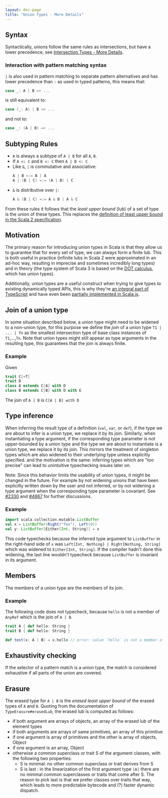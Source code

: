 ```yaml
---
layout: doc-page
title: "Union Types - More Details"
---
```


## Syntax

Syntactically, unions follow the same rules as intersections, but have a lower precedence, see
[Intersection Types - More Details](./intersection-types-spec.md).

### Interaction with pattern matching syntax
`|` is also used in pattern matching to separate pattern alternatives and has
lower precedence than `:` as used in typed patterns, this means that:

```scala
case _: A | B => ...
```
is still equivalent to:
```scala
case (_: A) | B => ...
```
and not to:
```scala
case _: (A | B) => ...
```

## Subtyping Rules

- `A` is always a subtype of `A | B` for all `A`, `B`.
- If `A <: C` and `B <: C` then `A | B <: C`
- Like `&`, `|` is commutative and associative:
  ```scala
  A | B =:= B | A
  A | (B | C) =:= (A | B) | C
  ```
- `&` is distributive over `|`:
  ```scala
  A & (B | C) =:= A & B | A & C
  ```

From these rules it follows that the _least upper bound_ (lub) of a set of type
is the union of these types. This replaces the
[definition of least upper bound in the Scala 2 specification](https://www.scala-lang.org/files/archive/spec/2.12/03-types.html#least-upper-bounds-and-greatest-lower-bounds).

## Motivation

The primary reason for introducing union types in Scala is that they allow us to
guarantee that for every set of type, we can always form a finite lub. This is
both useful in practice (infinite lubs in Scala 2 were approximated in an ad-hoc
way, resulting in imprecise and sometimes incredibly long types) and in theory
(the type system of Scala 3 is based on the
[DOT calculus](https://infoscience.epfl.ch/record/227176/files/soundness_oopsla16.pdf),
which has union types).

Additionally, union types are a useful construct when trying to give types to existing
dynamically typed APIs, this is why they're [an integral part of TypeScript](https://www.typescriptlang.org/docs/handbook/advanced-types.html#union-types)
and have even been [partially implemented in Scala.js](https://github.com/scala-js/scala-js/blob/master/library/src/main/scala/scala/scalajs/js/Union.scala).

## Join of a union type

In some situation described below, a union type might need to be widened to
a non-union type, for this purpose we define the _join_ of a union type `T1 |
... | Tn` as the smallest intersection type of base class instances of
`T1`,...,`Tn`. Note that union types might still appear as type arguments in the
resulting type, this guarantees that the join is always finite.

### Example

Given

```scala
trait C[+T]
trait D
class A extends C[A] with D
class B extends C[B] with D with E
```

The join of `A | B` is `C[A | B] with D`

## Type inference

When inferring the result type of a definition (`val`, `var`, or `def`), if the
type we are about to infer is a union type, we replace it by its join.
Similarly, when instantiating a type argument, if the corresponding type
parameter is not upper-bounded by a union type and the type we are about to
instantiate is a union type, we replace it by its join. This mirrors the
treatment of singleton types which are also widened to their underlying type
unless explicitly specified. and the motivation is the same: inferring types
which are "too precise" can lead to unintuitive typechecking issues later on.

Note: Since this behavior limits the usability of union types, it might
be changed in the future. For example by not widening unions that have been
explicitly written down by the user and not inferred, or by not widening a type
argument when the corresponding type parameter is covariant. See
[#2330](https://github.com/lampepfl/dotty/pull/2330) and
[#4867](https://github.com/lampepfl/dotty/issues/4867) for further discussions.

### Example

```scala
import scala.collection.mutable.ListBuffer
val x = ListBuffer(Right("foo"), Left(0))
val y: ListBuffer[Either[Int, String]] = x
```

This code typechecks because the inferred type argument to `ListBuffer` in the
right-hand side of `x` was `Left[Int, Nothing] | Right[Nothing, String]` which
was widened to `Either[Int, String]`. If the compiler hadn't done this widening,
the last line wouldn't typecheck because `ListBuffer` is invariant in its
argument.


## Members

The members of a union type are the members of its join.

### Example

The following code does not typecheck, because `hello` is not a member of
`AnyRef` which is the join of `A | B`.

```scala
trait A { def hello: String }
trait B { def hello: String }

def test(x: A | B) = x.hello // error: value `hello` is not a member of A | B
```

## Exhaustivity checking

If the selector of a pattern match is a union type, the match is considered
exhaustive if all parts of the union are covered.

## Erasure

The erased type for `A | B` is the _erased least upper bound_ of the erased
types of `A` and `B`. Quoting from the documentation of `TypeErasure#erasedLub`,
the erased lub is computed as follows:

- if both argument are arrays of objects, an array of the erased lub of the element types
- if both arguments are arrays of same primitives, an array of this primitive
- if one argument is array of primitives and the other is array of objects, Object
- if one argument is an array, Object
- otherwise a common superclass or trait S of the argument classes, with the
  following two properties:
  * S is minimal: no other common superclass or trait derives from S
  * S is last   : in the linearization of the first argument type `|A|`
                  there are no minimal common superclasses or traits that
                  come after S.
  The reason to pick last is that we prefer classes over traits that way,
  which leads to more predictable bytecode and (?) faster dynamic dispatch.
